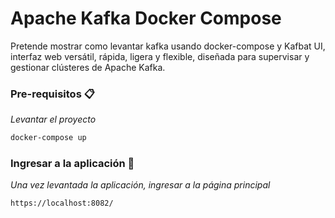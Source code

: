 # Apache Kafka Docker Compose
Pretende mostrar como levantar kafka usando docker-compose y Kafbat UI, interfaz web versátil, rápida, ligera y flexible, diseñada para supervisar y gestionar clústeres de Apache Kafka.

### Pre-requisitos 📋

_Levantar el proyecto_

```bash
docker-compose up
```

### Ingresar a la aplicación 🔧

_Una vez levantada la aplicación, ingresar a la página principal_

```
https://localhost:8082/
```

